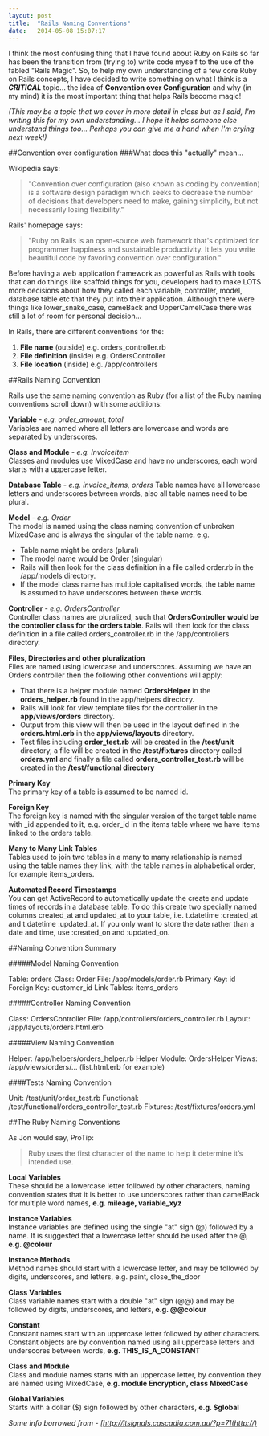 ```yaml
---
layout: post
title:  "Rails Naming Conventions"
date:   2014-05-08 15:07:17
---
```


I think the most confusing thing that I have found about Ruby on Rails so far has been the transition from (trying to) write code myself to the use of the fabled "Rails Magic". So, to help my own understanding of a few core Ruby on Rails concepts, I have decided to write something on what I think is a ***CRITICAL*** topic... the idea of **Convention over Configuration** and why (in my mind) it is the most important thing that helps Rails become magic!

*(This may be a topic that we cover in more detail in class but as I said, I'm writing this for my own understanding... I hope it helps someone else understand things too... Perhaps you can give me a hand when I'm crying next week!)*

##Convention over configuration
###What does this "actually" mean...

Wikipedia says:
> "Convention over configuration (also known as coding by convention) is a software design paradigm which seeks to decrease the number of decisions that developers need to make, gaining simplicity, but not necessarily losing flexibility."

Rails' homepage says: 
> "Ruby on Rails is an open-source web framework that's optimized for programmer happiness and sustainable productivity. It lets you write beautiful code by favoring convention over configuration."

Before having a web application framework as powerful as Rails with tools that can do things like scaffold things for you, developers had to make LOTS more decisions about how they called each variable, controller, model, database table etc that they put into their application. Although there were things like lower_snake_case, cameBack and UpperCamelCase there was still a lot of room for personal decision...

In Rails, there are different conventions for the:

1. **File name** (outside) e.g. orders_controller.rb
2. **File definition** (inside) e.g. OrdersController
3. **File location** (inside) e.g. /app/controllers


##Rails Naming Convention

Rails use the same naming convention as Ruby (for a list of the Ruby naming conventions scroll down) with some additions:

**Variable** - *e.g. order_amount, total*  
Variables are named where all letters are lowercase and words are separated by underscores.

**Class and Module** - *e.g. InvoiceItem*  
Classes and modules use MixedCase and have no underscores, each word starts with a uppercase letter.

**Database Table** - *e.g. invoice_items, orders*
Table names have all lowercase letters and underscores between words, also all table names need to be plural. 

**Model** - *e.g. Order*  
The model is named using the class naming convention of unbroken MixedCase and is always the singular of the table name. e.g.

* Table name might be orders (plural)
* The model name would be Order (singular)
* Rails will then look for the class definition in a file called order.rb in the /app/models directory. 
* If the model class name has multiple capitalised words, the table name is assumed to have underscores between these words.

**Controller** - *e.g. OrdersController*  
Controller class names are pluralized, such that **OrdersController would be the controller class for the orders table**.  Rails will then look for the class definition in a file called orders_controller.rb in the /app/controllers directory.

**Files, Directories and other pluralization**    
Files are named using lowercase and underscores. Assuming we have an Orders controller then the following other conventions will apply:

* That there is a helper module named **OrdersHelper** in the **orders_helper.rb** found in the app/helpers directory.
* Rails will look for view template files for the controller in the **app/views/orders** directory.
* Output from this view will then be used in the layout defined in the **orders.html.erb** in the **app/views/layouts** directory.
* Test files including **order_test.rb** will be created in the **/test/unit** directory, a file will be created in the **/test/fixtures** directory called **orders.yml** and finally a file called **orders_controller_test.rb** will be created in the **/test/functional directory**

**Primary Key**  
The primary key of a table is assumed to be named id.

**Foreign Key**  
The foreign key is named with the singular version of the target table name with _id appended to it, e.g. order_id in the items table where we have items linked to the orders table.

**Many to Many Link Tables**  
Tables used to join two tables in a many to many relationship is named using the table names they link, with the table names in alphabetical order, for example items_orders.

**Automated Record Timestamps**  
You can get ActiveRecord to automatically update the create and update times of records in a database table. To do this create two specially named columns created_at and updated_at to your table, i.e. t.datetime :created_at and t.datetime :updated_at. If you only want to store the date rather than a date and time, use :created_on and :updated_on.

##Naming Convention Summary 

#####Model Naming Convention

  Table:      orders
  Class:      Order
  File:       /app/models/order.rb
  Primary Key:  id
  Foreign Key:  customer_id
  Link Tables:  items_orders

#####Controller Naming Convention

  Class:      OrdersController
  File:       /app/controllers/orders_controller.rb
  Layout:     /app/layouts/orders.html.erb

#####View Naming Convention

  Helper:     /app/helpers/orders_helper.rb
  Helper Module:  OrdersHelper
  Views:      /app/views/orders/… (list.html.erb for example)

####Tests Naming Convention

  Unit:       /test/unit/order_test.rb
  Functional:   /test/functional/orders_controller_test.rb
  Fixtures:     /test/fixtures/orders.yml
  

##The Ruby Naming Conventions

As Jon would say, ProTip:
> Ruby uses the first character of the name to help it determine it’s intended use.

**Local Variables**  
These should be a lowercase letter followed by other characters, naming convention states that it is better to use underscores rather than camelBack for multiple word names, **e.g. mileage, variable_xyz**

**Instance Variables**  
Instance variables are defined using the single "at" sign (@) followed by a name. It is suggested that a lowercase letter should be used after the @, **e.g. @colour** 

**Instance Methods**  
Method names should start with a lowercase letter, and may be followed by digits, underscores, and letters, e.g. paint, close_the_door

**Class Variables**  
Class variable names start with a double "at" sign (@@) and may be followed by digits, underscores, and letters, **e.g. @@colour**

**Constant**  
Constant names start with an uppercase letter followed by other characters. Constant objects are by convention named using all uppercase letters and underscores between words, **e.g. THIS_IS_A_CONSTANT**

**Class and Module**  
Class and module names starts with an uppercase letter, by convention they are named using MixedCase, **e.g. module Encryption, class MixedCase**

**Global Variables**  
Starts with a dollar ($) sign followed by other characters, **e.g. $global**

*Some info borrowed from - [http://itsignals.cascadia.com.au/?p=7](http://)*